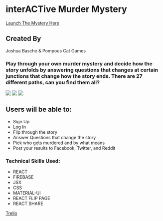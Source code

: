 # interACTive Murder Mystery

[Launch The Mystery Here](https://interactive-theatrical-app.firebaseapp.com/)

## Created By

Joshua Basche & Pompous Cat Games

### Play through your own murder mystery and decide how the story unfolds by answering questions that changes at certain junctions that change how the story ends. There are 27 different paths, can you find them all?

![](https://i.imgur.com/XWiw0AX.png)
![](https://i.imgur.com/nhVeYOG.png)
![](https://i.imgur.com/2liKFfY.png)

## Users will be able to:
- Sign Up
- Log In
- Flip through the story
- Answer Questions that change the story
- Pick who gets murdered and by what means
- Post your results to Facebook, Twitter, and Reddit

### Technical Skills Used:
- REACT
- FIREBASE
- JSX
- CSS
- MATERIAL-UI
- REACT FLIP PAGE
- REACT SHARE

[Trello](https://trello.com/b/xd2gUV3n/interactive-theater-project)
